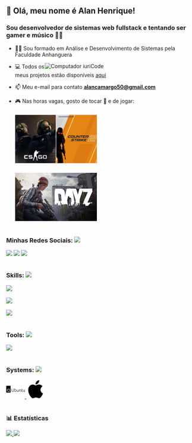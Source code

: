 ## 🖖 Olá, meu nome é <strong>Alan Henrique!</strong>
<h3>Sou desenvolvedor de sistemas web fullstack e tentando ser gamer e músico 🎸🥹</h3>

<!-- <p align="left"> <img src="https://komarev.com/ghpvc/?username=alanhrc&label=Profile%20views&color=0e75b6&style=flat" alt="alanhrc" /> </p> -->

- 👨‍🎓 Sou formado em Análise e Desenvolvimento de Sistemas pela Faculdade Anhanguera

<img src="https://raw.githubusercontent.com/MicaelliMedeiros/micaellimedeiros/master/image/computer-illustration.png" min-width="400px" max-width="400px" width="400px" align="right" alt="Computador iuriCode">

- 💻 Todos os meus projetos estão disponíveis [aqui](https://github.com/alanhrc?tab=repositories)

- 📫 Meu e-mail para contato **alancamargo50@gmail.com**

- 🎮 Nas horas vagas, gosto de tocar 🎸 e de jogar:
  ### <a href="https://www.counter-strike.net/">
  <img src="./assets//cs.webp" width="220" height="130" />
  </a>

  ### <a href="https://dayz.com/">
  <img src="./assets/dayz.jpeg" width="220" height="130" />
  </a>

#
<h3 align="left">Minhas Redes Sociais: <img src="https://media4.giphy.com/media/wpoLqr5FT1sY0/giphy.gif?cid=ecf05e477674x6qmyjg726ds600mwmb3ln1kxt04viluo04x&rid=giphy.gif&ct=g" width="70"/></h3>
<a href="https://www.linkedin.com/in/alanhrc/"> <img src="https://img.shields.io/badge/LinkedIn-0077B5?style=for-the-badge&logo=linkedin&logoColor=white" /></a>
<a href="https://www.instagram.com/alan_hrc/"><img src="https://img.shields.io/badge/Instagram-E4405F?style=for-the-badge&logo=instagram&logoColor=white" /></a>
<a href="https://wa.me/5519992754715"><img src="https://img.shields.io/badge/Whatsapp-3DDC84?style=for-the-badge&logo=whatsapp&logoColor=white" /></a>

<!-- <img width="250" align="right" src="https://media0.giphy.com/media/cbjj49cDsTBMA/giphy.gif?cid=ecf05e47tiwme8hhmn1l39awbdsyyg3wytitzfz7ngrzb60y&rid=giphy.gif&ct=g"> -->
<!-- <img src="https://media.giphy.com/media/VgCDAzcKvsR6OM0uWg/giphy.gif" width="50"> -->

#
<h3 align="left">Skills: <img src="https://media.giphy.com/media/WUlplcMpOCEmTGBtBW/giphy.gif" width="30"></h3>
<p align="left">
  <a href="https://skillicons.dev">
    <img src="https://skillicons.dev/icons?i=html,css,bootstrap,js,react,nextjs,tailwind,vue,vite" />
  </a> 
</p>
<p align="left">
  <a href="https://skillicons.dev">
    <img src="https://skillicons.dev/icons?i=js,ts,php,nodejs,nestjs,postgres,mysql,mongodb,go,graphql,jest,prisma,rabbitmq" />
  </a>
</p>
<p align="left">
  <a href="https://skillicons.dev">
    <img src="https://skillicons.dev/icons?i=docker,k8s,aws,azure" />
  </a>
</p>

#
<h3 align="left">Tools: <img src="https://media.giphy.com/media/WUlplcMpOCEmTGBtBW/giphy.gif" width="30"></h3>
<p align="left">
  <a href="https://skillicons.dev">
    <img src="https://skillicons.dev/icons?i=git,vscode,figma,github,gitlab,bitbuket" />
  </a>
</p>

#
<h3 align="left">Systems: <img src="https://media.giphy.com/media/WUlplcMpOCEmTGBtBW/giphy.gif" width="30"></h3>

<a href="#" target="_blank"> <img src="https://raw.githubusercontent.com/devicons/devicon/master/icons/ubuntu/ubuntu-plain-wordmark.svg" alt="ubuntu" width="50" height="50"/>
</a>
<a href="#" target="_blank"> <img src="https://raw.githubusercontent.com/devicons/devicon/master/icons/apple/apple-original.svg" alt="apple" width="50" height="50"/>
</a>

# 
<h3 align="left">📊 Estatísticas</h3>
<a href="https://github.com/alanhrc">
<img height="180em" src="https://github-readme-stats.vercel.app/api/top-langs/?username=alanhrc&layout=compact&langs_count=7&theme=dark"/>
<img height="180em" src="https://github-readme-stats.vercel.app/api?username=alanhrc&show_icons=true&theme=dark&include_all_commits=true&count_private=true"/>
</a>